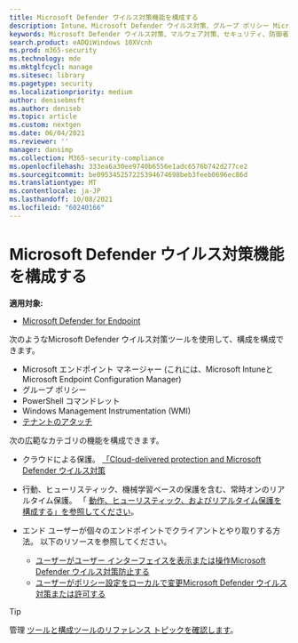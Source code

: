 ```yaml
---
title: Microsoft Defender ウイルス対策機能を構成する
description: Intune、Microsoft Defender ウイルス対策、グループ ポリシー Microsoft Endpoint Configuration Manager PowerShell を使用して、これらの機能を構成できます。
keywords: Microsoft Defender ウイルス対策、マルウェア対策、セキュリティ、防御者、構成、Microsoft Endpoint Configuration Manager、SCCM、Intune、MDM、モバイル デバイス管理、GP、グループ ポリシー、PowerShell
search.product: eADQiWindows 10XVcnh
ms.prod: m365-security
ms.technology: mde
ms.mktglfcycl: manage
ms.sitesec: library
ms.pagetype: security
ms.localizationpriority: medium
author: denisebmsft
ms.author: deniseb
ms.topic: article
ms.custom: nextgen
ms.date: 06/04/2021
ms.reviewer: ''
manager: dansimp
ms.collection: M365-security-compliance
ms.openlocfilehash: 333ea6a30ee9740b6556e1adc6576b742d277ce2
ms.sourcegitcommit: be095345257225394674698beb3feeb0696ec86d
ms.translationtype: MT
ms.contentlocale: ja-JP
ms.lasthandoff: 10/08/2021
ms.locfileid: "60240166"
---
```

# <a name="configure-microsoft-defender-antivirus-features"></a>Microsoft Defender ウイルス対策機能を構成する


**適用対象:**

- [Microsoft Defender for Endpoint](/microsoft-365/security/defender-endpoint/)

次のようなMicrosoft Defender ウイルス対策ツールを使用して、構成を構成できます。

- Microsoft エンドポイント マネージャー (これには、Microsoft IntuneとMicrosoft Endpoint Configuration Manager)
- グループ ポリシー
- PowerShell コマンドレット
- Windows Management Instrumentation (WMI)
- [テナントのアタッチ](/mem/configmgr/tenant-attach/)

次の広範なカテゴリの機能を構成できます。

- クラウドによる保護。 [「Cloud-delivered protection and Microsoft Defender ウイルス対策](cloud-protection-microsoft-defender-antivirus.md)

- 行動、ヒューリスティック、機械学習ベースの保護を含む、常時オンのリアルタイム保護。 「 [動作、ヒューリスティック、およびリアルタイム保護を構成する」を参照してください](configure-protection-features-microsoft-defender-antivirus.md)。

- エンド ユーザーが個々のエンドポイントでクライアントとやり取りする方法。 以下のリソースを参照してください。
  - [ユーザーがユーザー インターフェイスを表示または操作Microsoft Defender ウイルス対策防止する](prevent-end-user-interaction-microsoft-defender-antivirus.md)
  - [ユーザーがポリシー設定をローカルで変更Microsoft Defender ウイルス対策または許可する](configure-local-policy-overrides-microsoft-defender-antivirus.md)

> [!TIP]
> 管理 [ツールと構成ツールのリファレンス トピックを確認します](configuration-management-reference-microsoft-defender-antivirus.md)。
